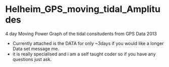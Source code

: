 # Helheim_GPS_moving_tidal_Amplitudes
4 day Moving Power Graph of the tidal consitudents from GPS Data 2013
- Currently attached is the DATA for only ~3days if you would like a longer Data set message me.
- it is really specialised and i am a self taught coder so if you have any questions just ask.
